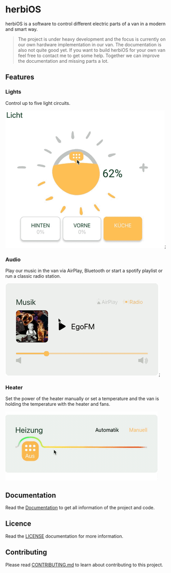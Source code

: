 # herbiOS

herbiOS is a software to control different electric parts of a van in a modern and smart way.


> The project is under heavy development and the focus is currently on our own hardware implementation in our van. The documentation is also not quite good yet. If you want to build herbiOS for your own van feel free to contact me to get some help. Together we can improve the documentation and missing parts a lot.

## Features

### Lights

Control up to five light circuits.

![touch light control for a van](./assets/lights.gif);

### Audio

Play our music in the van via AirPlay, Bluetooth or start a spotify playlist or run a classic radio station.

![control audio content](./assets/audio.gif);

### Heater

Set the power of the heater manually or set a temperature and the van is holding the temperature with the heater and fans.

![set the heater](./assets/heater.gif)


## Documentation

Read the [Documentation](./documentation/index.md) to get all information of the project and code.

## Licence

Read the [LICENSE](LICENSE.md) documentation for more information.

## Contributing

Please read [CONTRIBUTING.md](CONTRIBUTING.md) to learn about contributing to this project.